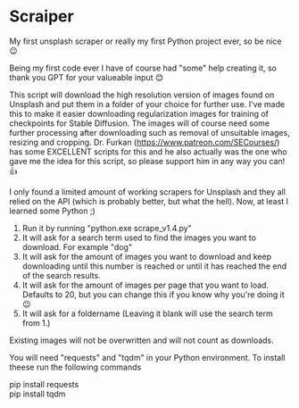 # Scraiper
My first unsplash scraper or really my first Python project ever, so be nice 😉

Being my first code ever I have of course had "some" help creating it, so thank you GPT for your valueable input 😊

This script will download the high resolution version of images found on Unsplash and put them in a folder of your choice for further use. I've made this to make it easier downloading regularization images for training of checkpoints for Stable Diffusion. The images will of course need some further processing after downloading such as removal of unsuitable images, resizing and cropping.
Dr. Furkan (https://www.patreon.com/SECourses/) has some EXCELLENT scripts for this and he also actually was the one who gave me the idea for this script, so please support him in any way you can! 👍

I only found a limited amount of working scrapers for Unsplash and they all relied on the API (which is probably better, but what the hell). Now, at least I learned some Python ;)

1. Run it by running "python.exe scrape_v1.4.py"
2. It will ask for a search term used to find the images you want to download. For example "dog"
3. It will ask for the amount of images you want to download and keep downloading until this number is reached or until it has reached the end of the search results.
4. It will ask for the amount of images per page that you want to load. Defaults to 20, but you can change this if you know why you're doing it 😉
5. It will ask for a foldername (Leaving it blank will use the search term from 1.)

Existing images will not be overwritten and will not count as downloads.

You will need "requests" and "tqdm" in your Python environment. To install theese run the following commands

pip install requests<BR>
pip install tqdm
